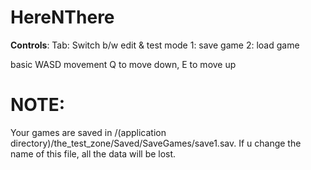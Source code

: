 # HereNThere

**Controls**:
Tab: Switch b/w edit & test mode
1: save game
2: load game

basic WASD movement
Q to move down, E to move up

# NOTE: 
Your games are saved in /(application directory)/the_test_zone/Saved/SaveGames/save1.sav. If u change the name of this file, all the data will be lost.
